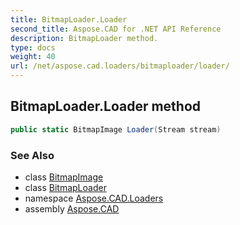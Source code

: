 ```yaml
---
title: BitmapLoader.Loader
second_title: Aspose.CAD for .NET API Reference
description: BitmapLoader method. 
type: docs
weight: 40
url: /net/aspose.cad.loaders/bitmaploader/loader/
---
```

## BitmapLoader.Loader method

```csharp
public static BitmapImage Loader(Stream stream)
```

### See Also

* class [BitmapImage](../../../aspose.cad.fileformats.bitmap/bitmapimage/)
* class [BitmapLoader](../)
* namespace [Aspose.CAD.Loaders](../../bitmaploader/)
* assembly [Aspose.CAD](../../../)


